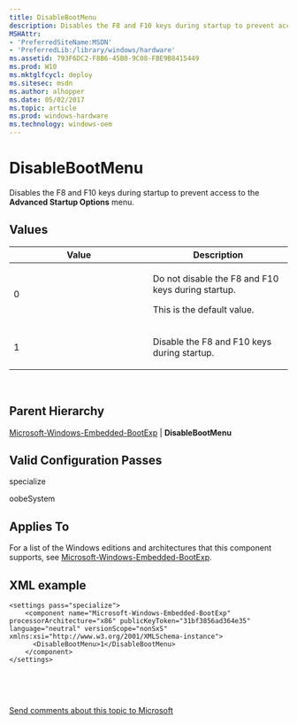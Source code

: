 ```yaml
---
title: DisableBootMenu
description: Disables the F8 and F10 keys during startup to prevent access to the Advanced Startup Options menu.
MSHAttr:
- 'PreferredSiteName:MSDN'
- 'PreferredLib:/library/windows/hardware'
ms.assetid: 793F6DC2-F8B6-45B0-9C08-FBE9B8415449
ms.prod: W10
ms.mktglfcycl: deploy
ms.sitesec: msdn
ms.author: alhopper
ms.date: 05/02/2017
ms.topic: article
ms.prod: windows-hardware
ms.technology: windows-oem
---
```


# DisableBootMenu


Disables the F8 and F10 keys during startup to prevent access to the **Advanced Startup Options** menu.

## Values


<table>
<colgroup>
<col width="50%" />
<col width="50%" />
</colgroup>
<thead>
<tr class="header">
<th>Value</th>
<th>Description</th>
</tr>
</thead>
<tbody>
<tr class="odd">
<td><p>0</p></td>
<td><p>Do not disable the F8 and F10 keys during startup.</p>
<p>This is the default value.</p></td>
</tr>
<tr class="even">
<td><p>1</p></td>
<td><p>Disable the F8 and F10 keys during startup.</p></td>
</tr>
</tbody>
</table>

 

## Parent Hierarchy


[Microsoft-Windows-Embedded-BootExp](microsoft-windows-embedded-bootexp.md) | **DisableBootMenu**

## Valid Configuration Passes


specialize

oobeSystem

## Applies To


For a list of the Windows editions and architectures that this component supports, see [Microsoft-Windows-Embedded-BootExp](microsoft-windows-embedded-bootexp.md).

## XML example


``` syntax
<settings pass="specialize">
    <component name="Microsoft-Windows-Embedded-BootExp" processorArchitecture="x86" publicKeyToken="31bf3856ad364e35" language="neutral" versionScope="nonSxS" xmlns:xsi="http://www.w3.org/2001/XMLSchema-instance">
      <DisableBootMenu>1</DisableBootMenu>
    </component>
</settings>
```

 

 

[Send comments about this topic to Microsoft](mailto:wsddocfb@microsoft.com?subject=Documentation%20feedback%20%5Bp_unattend\p_unattend%5D:%20DisableBootMenu%20%20RELEASE:%20%2810/3/2016%29&body=%0A%0APRIVACY%20STATEMENT%0A%0AWe%20use%20your%20feedback%20to%20improve%20the%20documentation.%20We%20don't%20use%20your%20email%20address%20for%20any%20other%20purpose,%20and%20we'll%20remove%20your%20email%20address%20from%20our%20system%20after%20the%20issue%20that%20you're%20reporting%20is%20fixed.%20While%20we're%20working%20to%20fix%20this%20issue,%20we%20might%20send%20you%20an%20email%20message%20to%20ask%20for%20more%20info.%20Later,%20we%20might%20also%20send%20you%20an%20email%20message%20to%20let%20you%20know%20that%20we've%20addressed%20your%20feedback.%0A%0AFor%20more%20info%20about%20Microsoft's%20privacy%20policy,%20see%20http://privacy.microsoft.com/default.aspx. "Send comments about this topic to Microsoft")




